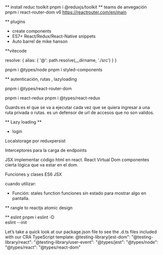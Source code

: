 ** install reduc toolkit
pnpm i @reduxjs/toolkit
** teams de anvegación
pnpm i react-router-dom 
v6 https://reactrouter.com/en/main

** plugins 
- create components
- ES7+ React/Redux/React-Native snippets
- Auto barrel de mike hanson

**vitecode

resolve: {
    alias: {
      '@': path.resolve(__dirname, './src')
    }
  }

pnpm i @types/node
pnpm i styled-components

** autenticación, rutas , lazyloading

pnpm i @types/react-router-dom

pnpm i react-redux
pnpm i @types/react-redux


Guards:es el que se va a ejecutar cada vez que se quiera ingresar a una 
ruta privada o rutas.
es un defensor de url de accesos que no son validos.

** Lazy loading **
- login 
 

 Localstorage por reduxpersist

 Interceptores para la carga de endpoints 

 JSX implementar código html en react.
 React Virtual Dom componentes cierta lógica que va estar en el dom.

 Funciones y clases ES6 JSX

 cuando utilizar:
 - Función: stales function funciones sin estado para mostrar algo en 
 pantalla.


  ** rangle to reactjs atomic design

** eslint
  pnpm i eslint -D  
  eslint --init


  Let’s take a quick look at our package.json file to see the .d.ts files included with 
our CRA TypeScript template:
 @testing-library/jest-dom":
 "@testing-library/react":
 "@testing-library/user-event":
 "@types/jest":
 "@types/node":
 "@types/react":
 "@types/react-dom"